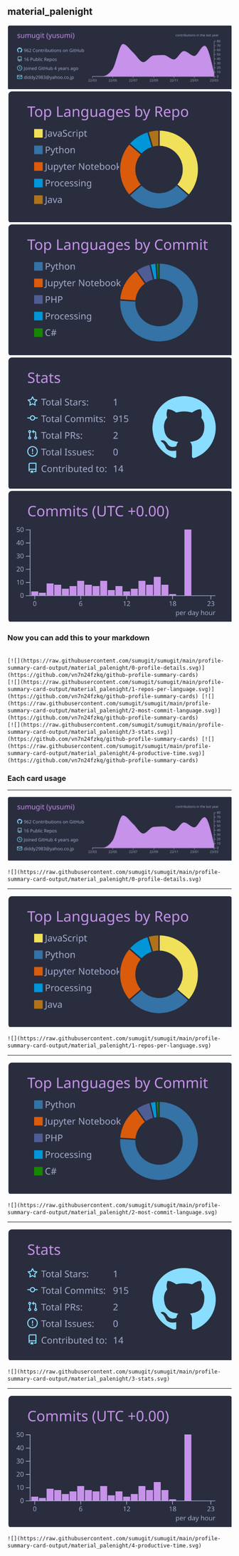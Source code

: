 ## material_palenight

[![](./0-profile-details.svg)](https://github.com/vn7n24fzkq/github-profile-summary-cards)
[![](./1-repos-per-language.svg)](https://github.com/vn7n24fzkq/github-profile-summary-cards) [![](./2-most-commit-language.svg)](https://github.com/vn7n24fzkq/github-profile-summary-cards)
[![](./3-stats.svg)](https://github.com/vn7n24fzkq/github-profile-summary-cards) [![](./4-productive-time.svg)](https://github.com/vn7n24fzkq/github-profile-summary-cards)
### Now you can add this to your markdown
```

[![](https://raw.githubusercontent.com/sumugit/sumugit/main/profile-summary-card-output/material_palenight/0-profile-details.svg)](https://github.com/vn7n24fzkq/github-profile-summary-cards)
[![](https://raw.githubusercontent.com/sumugit/sumugit/main/profile-summary-card-output/material_palenight/1-repos-per-language.svg)](https://github.com/vn7n24fzkq/github-profile-summary-cards) [![](https://raw.githubusercontent.com/sumugit/sumugit/main/profile-summary-card-output/material_palenight/2-most-commit-language.svg)](https://github.com/vn7n24fzkq/github-profile-summary-cards)
[![](https://raw.githubusercontent.com/sumugit/sumugit/main/profile-summary-card-output/material_palenight/3-stats.svg)](https://github.com/vn7n24fzkq/github-profile-summary-cards) [![](https://raw.githubusercontent.com/sumugit/sumugit/main/profile-summary-card-output/material_palenight/4-productive-time.svg)](https://github.com/vn7n24fzkq/github-profile-summary-cards)

```

### Each card usage
---

![](./0-profile-details.svg)

```
![](https://raw.githubusercontent.com/sumugit/sumugit/main/profile-summary-card-output/material_palenight/0-profile-details.svg)
```

    

---

![](./1-repos-per-language.svg)

```
![](https://raw.githubusercontent.com/sumugit/sumugit/main/profile-summary-card-output/material_palenight/1-repos-per-language.svg)
```

    

---

![](./2-most-commit-language.svg)

```
![](https://raw.githubusercontent.com/sumugit/sumugit/main/profile-summary-card-output/material_palenight/2-most-commit-language.svg)
```

    

---

![](./3-stats.svg)

```
![](https://raw.githubusercontent.com/sumugit/sumugit/main/profile-summary-card-output/material_palenight/3-stats.svg)
```

    

---

![](./4-productive-time.svg)

```
![](https://raw.githubusercontent.com/sumugit/sumugit/main/profile-summary-card-output/material_palenight/4-productive-time.svg)
```

    
